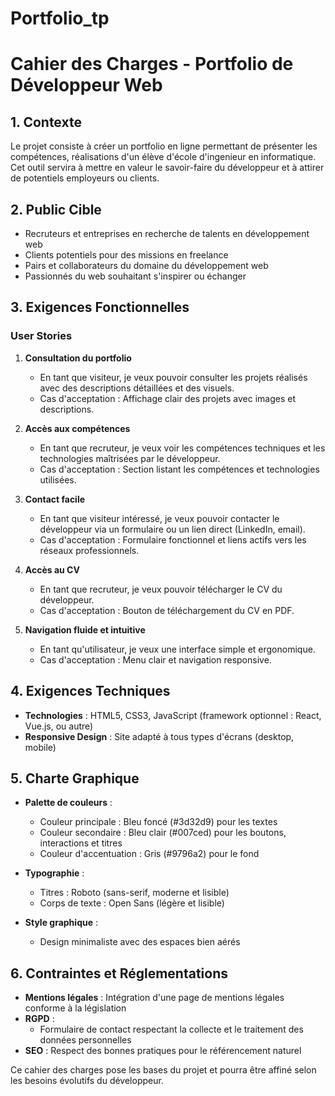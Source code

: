 # Portfolio_tp

# Cahier des Charges - Portfolio de Développeur Web

## 1. Contexte
Le projet consiste à créer un portfolio en ligne permettant de présenter les compétences, réalisations d'un élève d'école d'ingenieur en informatique. Cet outil servira à mettre en valeur le savoir-faire du développeur et à attirer de potentiels employeurs ou clients.

## 2. Public Cible
- Recruteurs et entreprises en recherche de talents en développement web
- Clients potentiels pour des missions en freelance
- Pairs et collaborateurs du domaine du développement web
- Passionnés du web souhaitant s'inspirer ou échanger

## 3. Exigences Fonctionnelles

### User Stories
1. **Consultation du portfolio**
   - En tant que visiteur, je veux pouvoir consulter les projets réalisés avec des descriptions détaillées et des visuels.
   - Cas d'acceptation : Affichage clair des projets avec images et descriptions.

2. **Accès aux compétences**
   - En tant que recruteur, je veux voir les compétences techniques et les technologies maîtrisées par le développeur.
   - Cas d'acceptation : Section listant les compétences et technologies utilisées.

3. **Contact facile**
   - En tant que visiteur intéressé, je veux pouvoir contacter le développeur via un formulaire ou un lien direct (LinkedIn, email).
   - Cas d'acceptation : Formulaire fonctionnel et liens actifs vers les réseaux professionnels.

4. **Accès au CV**
   - En tant que recruteur, je veux pouvoir télécharger le CV du développeur.
   - Cas d'acceptation : Bouton de téléchargement du CV en PDF.

5. **Navigation fluide et intuitive**
   - En tant qu'utilisateur, je veux une interface simple et ergonomique.
   - Cas d'acceptation : Menu clair et navigation responsive.

## 4. Exigences Techniques
- **Technologies** : HTML5, CSS3, JavaScript (framework optionnel : React, Vue.js, ou autre)
- **Responsive Design** : Site adapté à tous types d'écrans (desktop, mobile)

## 5. Charte Graphique
- **Palette de couleurs** :
  - Couleur principale : Bleu foncé (#3d32d9) pour les textes
  - Couleur secondaire : Bleu clair (#007ced) pour les boutons, interactions et titres
  - Couleur d'accentuation : Gris (#9796a2) pour le fond

- **Typographie** :
  - Titres : Roboto (sans-serif, moderne et lisible)
  - Corps de texte : Open Sans (légère et lisible)

- **Style graphique** :
  - Design minimaliste avec des espaces bien aérés

## 6. Contraintes et Réglementations
- **Mentions légales** : Intégration d'une page de mentions légales conforme à la législation
- **RGPD** :
  - Formulaire de contact respectant la collecte et le traitement des données personnelles
- **SEO** : Respect des bonnes pratiques pour le référencement naturel

Ce cahier des charges pose les bases du projet et pourra être affiné selon les besoins évolutifs du développeur.

